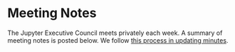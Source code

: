 # Meeting Notes

The Jupyter Executive Council meets privately each week. A summary of meeting notes is posted below. We follow [this process in updating minutes](#process-minutes).

